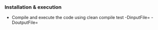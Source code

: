 ### Installation & execution
- Compile and execute the code using
   clean compile test -DinputFile=<intputFilePath> -DoutputFile=<outputFilePath>
